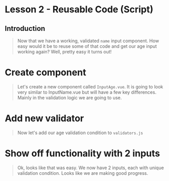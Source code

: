 # Lesson 2 - Reusable Code (Script)

## Introduction
> Now that we have a working, validated `name` input component. How easy would it be to reuse some of that code and get our age input working again? Well, pretty easy it turns out! 
# Create component
> Let's create a new component called `InputAge.vue`. It is going to look very similar to InputName.vue but will have a few key differences. Mainly in the validation logic we are going to use. 
# Add new validator
> Now let's add our age validation condition to `validators.js`

# Show off functionality with 2 inputs
> Ok, looks like that was easy. We now have 2 inputs, each with unique validation condition. Looks like we are making good progress. 


